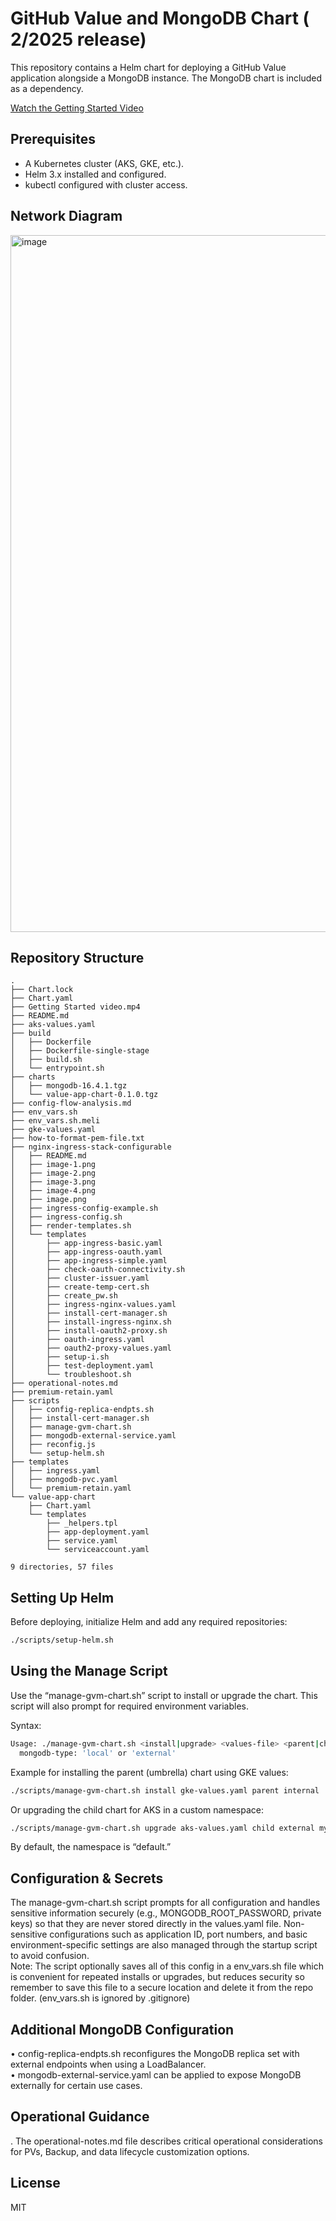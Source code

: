 # GitHub Value and MongoDB Chart ( 2/2025 release)

This repository contains a Helm chart for deploying a GitHub Value application alongside a MongoDB instance. The MongoDB chart is included as a dependency.

[Watch the Getting Started Video](https://raw.githubusercontent.com/MattG57/gvm-chart/main/Getting%20Started%20video.mp4)

## Prerequisites
- A Kubernetes cluster (AKS, GKE, etc.).
- Helm 3.x installed and configured.
- kubectl configured with cluster access.

## Network Diagram
<img width="1115" alt="image" src="https://github.com/user-attachments/assets/fd95b638-a2f2-4fe0-9a4e-46159167eeea" />


## Repository Structure
```
.
├── Chart.lock
├── Chart.yaml
├── Getting Started video.mp4
├── README.md
├── aks-values.yaml
├── build
│   ├── Dockerfile
│   ├── Dockerfile-single-stage
│   ├── build.sh
│   └── entrypoint.sh
├── charts
│   ├── mongodb-16.4.1.tgz
│   └── value-app-chart-0.1.0.tgz
├── config-flow-analysis.md
├── env_vars.sh
├── env_vars.sh.meli
├── gke-values.yaml
├── how-to-format-pem-file.txt
├── nginx-ingress-stack-configurable
│   ├── README.md
│   ├── image-1.png
│   ├── image-2.png
│   ├── image-3.png
│   ├── image-4.png
│   ├── image.png
│   ├── ingress-config-example.sh
│   ├── ingress-config.sh
│   ├── render-templates.sh
│   └── templates
│       ├── app-ingress-basic.yaml
│       ├── app-ingress-oauth.yaml
│       ├── app-ingress-simple.yaml
│       ├── check-oauth-connectivity.sh
│       ├── cluster-issuer.yaml
│       ├── create-temp-cert.sh
│       ├── create_pw.sh
│       ├── ingress-nginx-values.yaml
│       ├── install-cert-manager.sh
│       ├── install-ingress-nginx.sh
│       ├── install-oauth2-proxy.sh
│       ├── oauth-ingress.yaml
│       ├── oauth2-proxy-values.yaml
│       ├── setup-i.sh
│       ├── test-deployment.yaml
│       └── troubleshoot.sh
├── operational-notes.md
├── premium-retain.yaml
├── scripts
│   ├── config-replica-endpts.sh
│   ├── install-cert-manager.sh
│   ├── manage-gvm-chart.sh
│   ├── mongodb-external-service.yaml
│   ├── reconfig.js
│   └── setup-helm.sh
├── templates
│   ├── ingress.yaml
│   ├── mongodb-pvc.yaml
│   └── premium-retain.yaml
└── value-app-chart
    ├── Chart.yaml
    └── templates
        ├── _helpers.tpl
        ├── app-deployment.yaml
        ├── service.yaml
        └── serviceaccount.yaml

9 directories, 57 files
```

## Setting Up Helm
Before deploying, initialize Helm and add any required repositories:
```bash
./scripts/setup-helm.sh
```

## Using the Manage Script
Use the “manage-gvm-chart.sh” script to install or upgrade the chart. This script will also prompt for required environment variables.

Syntax:
```bash
Usage: ./manage-gvm-chart.sh <install|upgrade> <values-file> <parent|child> <mongodb-type> [namespace]
  mongodb-type: 'local' or 'external'
```
Example for installing the parent (umbrella) chart using GKE values:
```bash
./scripts/manage-gvm-chart.sh install gke-values.yaml parent internal
```
Or upgrading the child chart for AKS in a custom namespace:
```bash
./scripts/manage-gvm-chart.sh upgrade aks-values.yaml child external mynamespace
```
By default, the namespace is “default.”

## Configuration & Secrets
The manage-gvm-chart.sh script prompts for all configuration and handles sensitive information securely (e.g., MONGODB_ROOT_PASSWORD, private keys) so that they are never stored directly in the values.yaml file. Non-sensitive configurations such as application ID, port numbers, and basic environment-specific settings are also managed through the startup script to avoid confusion.  
Note: The script optionally saves all of this config in a env_vars.sh file which is convenient for repeated installs or upgrades, but reduces security so remember to save this file to a secure location and delete it from the repo folder. (env_vars.sh is ignored by .gitignore)

## Additional MongoDB Configuration
• config-replica-endpts.sh reconfigures the MongoDB replica set with external endpoints when using a LoadBalancer.  
• mongodb-external-service.yaml can be applied to expose MongoDB externally for certain use cases.

## Operational Guidance
. The operational-notes.md file describes critical operational considerations for PVs, Backup, and data lifecycle customization options.

## License
MIT
